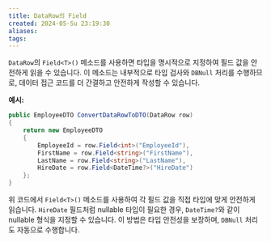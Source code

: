 ```yaml
---
title: DataRow의 Field
created: 2024-05-Su 23:19:30
aliases: 
tags:
---
```

`DataRow`의 `Field<T>()` 메소드를 사용하면 
타입을 명시적으로 지정하여 필드 값을 안전하게 읽을 수 있습니다. 
이 메소드는 내부적으로 타입 검사와 `DBNull` 처리를 수행하므로, 데이터 접근 코드를 더 간결하고 안전하게 작성할 수 있습니다.

**예시:**
```csharp
public EmployeeDTO ConvertDataRowToDTO(DataRow row)
{
    return new EmployeeDTO
    {
        EmployeeId = row.Field<int>("EmployeeId"),
        FirstName = row.Field<string>("FirstName"),
        LastName = row.Field<string>("LastName"),
        HireDate = row.Field<DateTime?>("HireDate")
    };
}
```
위 코드에서 `Field<T>()` 메소드를 사용하여 
각 필드 값을 직접 타입에 맞게 안전하게 읽습니다. 
`HireDate` 필드처럼 nullable 타입이 필요한 경우, 
`DateTime?`와 같이 nullable 형식을 지정할 수 있습니다. 
이 방법은 타입 안전성을 보장하며, 
`DBNull` 처리도 자동으로 수행합니다.